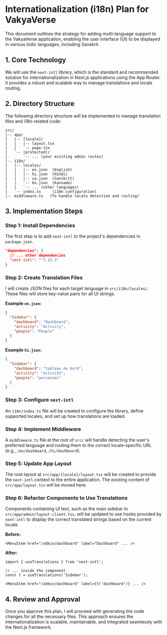 
# Internationalization (i18n) Plan for VakyaVerse

This document outlines the strategy for adding multi-language support to the VakyaVerse application, enabling the user interface (UI) to be displayed in various Indic languages, including Sanskrit.

## 1. Core Technology

We will use the `next-intl` library, which is the standard and recommended solution for internationalization in Next.js applications using the App Router. It provides a robust and scalable way to manage translations and locale routing.

## 2. Directory Structure

The following directory structure will be implemented to manage translation files and i18n-related code:

```
src/
|-- app/
|   |-- [locale]/
|   |   |-- layout.tsx
|   |   `-- page.tsx
|   `-- (protected)/
|       `-- ... (your existing admin routes)
|-- i18n/
|   |-- locales/
|   |   |-- en.json  (English)
|   |   |-- hi.json  (Hindi)
|   |   |-- sa.json  (Sanskrit)
|   |   `-- kn.json  (Kannada)
|   |   `-- ... (other languages)
|   `-- index.ts     (i18n configuration)
|-- middleware.ts   (To handle locale detection and routing)
```

## 3. Implementation Steps

### Step 1: Install Dependencies
The first step is to add `next-intl` to the project's dependencies in `package.json`.

```json
"dependencies": {
  // ... other dependencies
  "next-intl": "^3.15.3"
}
```

### Step 2: Create Translation Files
I will create JSON files for each target language in `src/i18n/locales/`. These files will store key-value pairs for all UI strings.

**Example `en.json`:**
```json
{
  "Sidebar": {
    "dashboard": "Dashboard",
    "activity": "Activity",
    "people": "People"
  }
}
```

**Example `hi.json`:**
```json
{
  "Sidebar": {
    "dashboard": "tableau de bord",
    "activity": "activité",
    "people": "personnes"
  }
}
```

### Step 3: Configure `next-intl`
An `i18n/index.ts` file will be created to configure the library, define supported locales, and set up how translations are loaded.

### Step 4: Implement Middleware
A `middleware.ts` file at the root of `src/` will handle detecting the user's preferred language and routing them to the correct locale-specific URL (e.g., `/en/dashboard`, `/hi/dashboard`).

### Step 5: Update App Layout
The root layout at `src/app/[locale]/layout.tsx` will be created to provide the `next-intl` context to the entire application. The existing content of `src/app/layout.tsx` will be moved here.

### Step 6: Refactor Components to Use Translations
Components containing UI text, such as the main sidebar in `src/app/admin/layout-client.tsx`, will be updated to use hooks provided by `next-intl` to display the correct translated strings based on the current locale.

**Before:**
```tsx
<MenuItem href="/admin/dashboard" label="Dashboard" ... />
```

**After:**
```tsx
import { useTranslations } from 'next-intl';

// ... inside the component
const t = useTranslations('Sidebar');

<MenuItem href="/admin/dashboard" label={t('dashboard')} ... />
```

## 4. Review and Approval
Once you approve this plan, I will proceed with generating the code changes for all the necessary files. This approach ensures the internationalization is scalable, maintainable, and integrated seamlessly with the Next.js framework.
